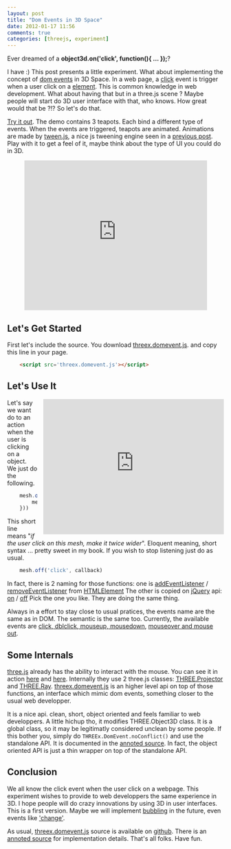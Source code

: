 ```yaml
---
layout: post
title: "Dom Events in 3D Space"
date: 2012-01-17 11:56
comments: true
categories: [threejs, experiment]
---
```


Ever dreamed of a **object3d.on('click', function(){ ... });**?

I have :) This post presents a little experiment.
What about implementing the concept of
[dom events](http://www.w3.org/TR/DOM-Level-2-Events/events.html)
in 3D Space.
In a web page, a
[click](http://www.quirksmode.org/dom/events/click.html)
event is trigger when a user click on a
[element](http://en.wikipedia.org/wiki/HTML_element).
This is common knowledge in web development.
What about having that but in a three.js scene ?
Maybe people will start do 3D user interface with that, who knows.
How great would that be ?!?
So let's do that.

[Try it out](http://jeromeetienne.github.com/threex/examples/threex.domevent/).
The demo contains 3 teapots.
Each bind a different type of events.
When the events are triggered, teapots are animated.
Animations are made by [tween.js](https://github.com/sole/tween.js/), a nice js tweening engine
seen in a [previous post](/blog/2011/08/17/tweenjs-for-smooth-animation/).
Play with it to get a feel of it, maybe think about the type of UI you could do in 3D.

<center>
	<iframe width="425" height="349" src="http://www.youtube.com/embed/c2KLj8sie9Q?hl=en&fs=1" frameborder="0" allowfullscreen></iframe>
</center>

## Let's Get Started

First let's include the source.
You download [threex.domevent.js](https://github.com/jeromeetienne/threex/blob/master/threex.domevent.js).
and copy this line in your page.

```html
	<script src='threex.domevent.js'></script>
```

<!-- more -->

## Let's Use It

<iframe src="http://jeromeetienne.github.com/threex/examples/threex.domevent"
	webkitallowfullscreen mozallowfullscreen allowfullscreen 
	width="420" height="315" frameborder="0" style="float: right; margin-left: 1em;">
</iframe>

Let's say we want do to an action when the user is clicking on a object.
We just do the following.

```javascript
    mesh.on('click', function()({
        mesh.scale.x *= 2;
    }))
```

This short line means "*if the user click on this mesh, make it twice wider*".
Eloquent meaning, short syntax ... pretty sweet in my book.
If you wish to stop listening just do as usual.

```javascript
	mesh.off('click', callback)
```

In fact, there is 2 naming for those functions:
one is
[addEventListener](https://developer.mozilla.org/en/DOM/element.addEventListener)
/
[removeEventListener](https://developer.mozilla.org/en/DOM/element.removeEventListener)
from
[HTMLElement](http://www.whatwg.org/specs/web-apps/current-work/multipage/semantics.html)
The other is copied on
[jQuery](http://jquery.com/) api:
[on](http://api.jquery.com/on/)
/
[off](http://api.jquery.com/off/)
Pick the one you like. They are doing the same thing.

Always in a effort to stay close to usual pratices, the events name are the same as in DOM.
The semantic is the same too.
Currently, the available events are
[click, dblclick, mouseup, mousedown](http://www.quirksmode.org/dom/events/click.html),
[mouseover and mouse out](http://www.quirksmode.org/dom/events/mouseover.html).

## Some Internals

[three.js](https://github.com/mrdoob/three.js/)
already has the ability to interact with the mouse.
You can see it in action
[here](http://mrdoob.github.com/three.js/examples/webgl_interactive_cubes.html)
and
[here](http://mrdoob.github.com/three.js/examples/webgl_interactive_voxelpainter.html).
Internally they use 2 three.js classes:
[THREE.Projector](https://github.com/mrdoob/three.js/blob/master/src/core/Projector.js)
and
[THREE.Ray](https://github.com/mrdoob/three.js/blob/master/src/core/Ray.js).
[threex.domevent.js](https://github.com/jeromeetienne/threex/blob/master/threex.domevent.js)
is an higher level api on top of those functions,
an interface which mimic dom events,
something closer to the usual web developper.

It is a nice api. clean, short, object oriented and feels familiar to web developpers.
A little hichup tho, it modifies THREE.Object3D class.
It is a global class, so it may be legitimatly considered unclean by some people.
If this bother you, simply do ```THREEx.DomEvent.noConflict()``` and use the
standalone API. It is documented in the
[annoted source](http://jeromeetienne.github.com/threex/docs/threex.domevent.html).
In fact, the object oriented API is just a thin wrapper
on top of the standalone API.
  
## Conclusion

We all know the click event when the user click on a webpage.
This experiment wishes to provide to web developpers the same experience in 3D.
I hope people will do crazy innovations by using 3D in user interfaces.
This is a first version. Maybe we will implement
[bubbling](http://www.quirksmode.org/js/events_order.html)
in the future, even events like
['change'](http://www.quirksmode.org/dom/events/change.html).

As usual, [threex.domevent.js](https://github.com/jeromeetienne/threex/blob/master/threex.domevent.js)
source is available on
[github](https://github.com/jeromeetienne/threex/blob/master/threex.domevent.js).
There is an
[annoted source](http://jeromeetienne.github.com/threex/docs/threex.domevent.html)
for implementation details.
That's all folks. Have fun.